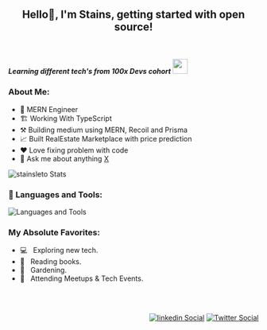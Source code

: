 ## <p align="center" fontSize="50px">Hello👋, I'm Stains, getting started with open source!</p>

<br />

***Learning different tech's from 100x Devs cohort*** <img src="https://media.giphy.com/media/WUlplcMpOCEmTGBtBW/giphy.gif" width="30">


 ### About Me:

  - 💼 MERN Engineer <br>
  - 🏗️ Working With TypeScript <br> 
  - ⚒️ Building medium using MERN, Recoil and Prisma <br>
  - 📈 Built RealEstate Marketplace with price prediction <br>
  - ❤️ Love fixing problem with code <br>
  - 💬 Ask me about anything [X](https://www.x.com/LetoStains)
    
  ![stainsleto Stats](https://github-readme-stats.vercel.app/api?username=stainsleto&theme=vue-dark&show_icons=true&hide_border=true&count_private=true)



### 🔨 Languages and Tools:

 ![Languages and Tools](https://skillicons.dev/icons?i=nextjs,react,expressjs,prisma,mongodb,postgres,typescript,linux,docker,git,github,js,html,css,obsidian,vscode,notion,aws,postman)

      
### My Absolute Favorites:

- 💻 &nbsp; Exploring new tech.
- 📰 &nbsp; Reading books.
- 🍂 &nbsp; Gardening.
- 🍕 &nbsp; Attending Meetups & Tech Events.
<br />
<br />
<div align="right">
 
[![linkedin Social](https://skillicons.dev/icons?i=linkedin)](https://linkedin.com/in/stains-leto/)
[![Twitter Social](https://skillicons.dev/icons?i=twitter)](https://x.com/LetoStains)

</div>

